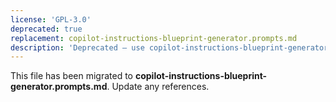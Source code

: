 ```yaml
---
license: 'GPL-3.0'
deprecated: true
replacement: copilot-instructions-blueprint-generator.prompts.md
description: 'Deprecated – use copilot-instructions-blueprint-generator.prompts.md instead.'
---
```


This file has been migrated to **copilot-instructions-blueprint-generator.prompts.md**. Update any references.
